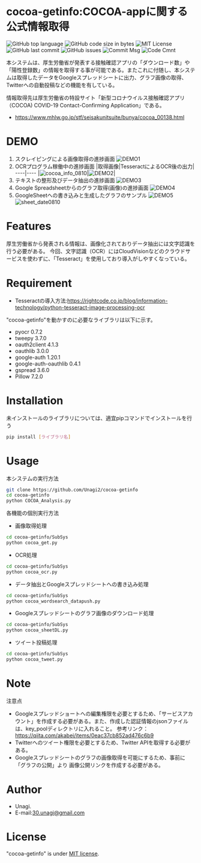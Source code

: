 # cocoa-getinfo:COCOA-appに関する公式情報取得
![GitHub top language](https://img.shields.io/github/languages/top/Unagi2/cocoa-getinfo?style=flat-square)
![GitHub code size in bytes](https://img.shields.io/github/languages/code-size/Unagi2/cocoa-getinfo?style=flat-square)
![MIT License](http://img.shields.io/badge/license-MIT-blue.svg?style=flat-square)
![GitHub last commit](https://img.shields.io/github/last-commit/Unagi2/cocoa-getinfo?style=flat-square)
![GitHub issues](https://img.shields.io/github/issues/Unagi2/cocoa-getinfo?style=flat-square)
![Commit Msg](https://img.shields.io/badge/Commit%20message-Ja-brightgreen.svg?style=flat-square)
![Code Cmnt](https://img.shields.io/badge/code%20comment-Ja-brightgreen.svg?style=flat-square)

本システムは、厚生労働省が発表する接触確認アプリの「ダウンロード数」や「陽性登録数」の情報を取得する事が可能である。またこれに付随し、本システムは取得したデータをGoogleスプレッドシートに出力、グラフ画像の取得、Twitterへの自動投稿などの機能を有している。

情報取得先は厚生労働省の特設サイト「新型コロナウイルス接触確認アプリ（COCOA) COVID-19 Contact-Confirming Application」である。
* https://www.mhlw.go.jp/stf/seisakunitsuite/bunya/cocoa_00138.html

# DEMO
1.  スクレイピングによる画像取得の進捗画面
![DEMO1](https://user-images.githubusercontent.com/34627350/89762892-4d4a9980-db2c-11ea-9c26-df6df3efd753.png)
2.  OCRプログラム稼働中の進捗画面
|取得画像|TesseractによるOCR後の出力|
----|----
|![cocoa_info_0810](https://user-images.githubusercontent.com/34627350/89762922-618e9680-db2c-11ea-8d15-e53a7fc5c570.png)|![DEMO2](https://user-images.githubusercontent.com/34627350/89762891-4d4a9980-db2c-11ea-8410-b460420d9b95.png)|
3. テキストの整形及びデータ抽出の進捗画面
![DEMO3](https://user-images.githubusercontent.com/34627350/89762890-4cb20300-db2c-11ea-8b1d-94c6bf51ff48.png)
4. Google Spreadsheetからのグラフ取得(画像)の進捗画面
![DEMO4](https://user-images.githubusercontent.com/34627350/89762888-4c196c80-db2c-11ea-987b-7185c9306510.png)
5. GoogleSheetへの書き込みと生成したグラフのサンプル
![DEMO5](https://user-images.githubusercontent.com/34627350/89763736-14abbf80-db2e-11ea-80c0-d09c45eb56c0.png)
![sheet_date0810](https://user-images.githubusercontent.com/34627350/89763552-ba126380-db2d-11ea-8f75-0ad5d2d800d6.png)

# Features

厚生労働省から発表される情報は、画像化されておりデータ抽出には文字認識を行う必要がある。
今回、文字認識（OCR）にはCloudVisionなどのクラウドサービスを使わずに、「Tesseract」を使用しており導入がしやすくなっている。

# Requirement
* Tesseractの導入方法:https://rightcode.co.jp/blog/information-technology/python-tesseract-image-processing-ocr

"cocoa-getinfo"を動かすのに必要なライブラリは以下に示す。

* pyocr 0.7.2
* tweepy 3.7.0
* oauth2client 4.1.3
* oauthlib 3.0.0
* google-auth 1.20.1
* google-auth-oauthlib 0.4.1
* gspread 3.6.0
* Pillow 7.2.0

# Installation

未インストールのライブラリについては、適宜pipコマンドでインストールを行う

```bash
pip install [ライブラリ名]
```

# Usage

本システムの実行方法

```bash
git clone https://github.com/Unagi2/cocoa-getinfo
cd cocoa-getinfo
python COCOA_Analysis.py
```
各機能の個別実行方法
* 画像取得処理
```bash
cd cocoa-getinfo/SubSys
python cocoa_get.py
```
* OCR処理
```bash
cd cocoa-getinfo/SubSys
python cocoa_ocr.py
```
* データ抽出とGoogleスプレッドシートへの書き込み処理
```bash
cd cocoa-getinfo/SubSys
python cocoa_wordsearch_datapush.py
```
* Googleスプレッドシートのグラフ画像のダウンロード処理
```bash
cd cocoa-getinfo/SubSys
python cocoa_sheetDL.py
```
* ツイート投稿処理
```bash
cd cocoa-getinfo/SubSys
python cocoa_tweet.py
```
# Note

注意点
* Googleスプレッドショートへの編集権限を必要とするため、「サービスアカウント」を作成する必要がある。また、作成した認証情報のjsonファイルは、key_poolディレクトリに入れること。
参考リンク：https://qiita.com/akabei/items/0eac37cb852ad476c6b9
* Twitterへのツイート権限を必要とするため、Twitter APIを取得する必要がある。
* Googleスプレッドシートのグラフの画像取得を可能にするため、事前に「グラフの公開」より 画像公開リンクを作成する必要がある。

# Author

* Unagi.
* E-mail:30.unagi@gmail.com

# License

"cocoa-getinfo" is under [MIT license](https://en.wikipedia.org/wiki/MIT_License).
